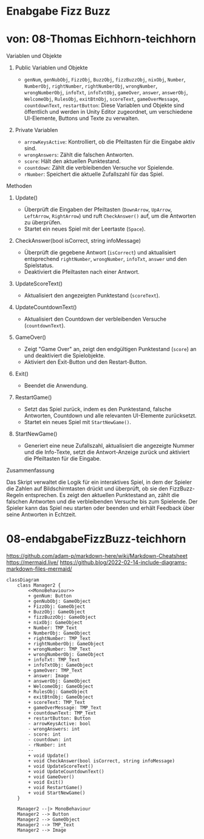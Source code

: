 # Enabgabe Fizz Buzz
# von: 08-Thomas Eichhorn-teichhorn

Variablen und Objekte

1. Public Variablen und Objekte
   - `genNum`, `genNubObj`, `FizzObj`, `BuzzObj`, `fizzBuzzObj`, `nixObj`, `Number`, `NumberObj`, `rightNumber`, `rightNumberObj`, `wrongNumber`, `wrongNumberObj`, `infoTxt`, `infoTxtObj`, `gameOver`, `answer`, `answerObj`, `WelcomeObj`, `RulesObj`, `exitBtnObj`, `scoreText`, `gameOverMessage`, `countdownText`, `restartButton`: Diese Variablen und Objekte sind öffentlich und werden in Unity Editor zugeordnet, um verschiedene UI-Elemente, Buttons und Texte zu verwalten.

2. Private Variablen
   - `arrowKeysActive`: Kontrolliert, ob die Pfeiltasten für die Eingabe aktiv sind.
   - `wrongAnswers`: Zählt die falschen Antworten.
   - `score`: Hält den aktuellen Punktestand.
   - `countdown`: Zählt die verbleibenden Versuche vor Spielende.
   - `rNumber`: Speichert die aktuelle Zufallszahl für das Spiel.

Methoden

1. Update()
   - Überprüft die Eingaben der Pfeiltasten (`DownArrow`, `UpArrow`, `LeftArrow`, `RightArrow`) und ruft `CheckAnswer()` auf, um die Antworten zu überprüfen.
   - Startet ein neues Spiel mit der Leertaste (`Space`).

2. CheckAnswer(bool isCorrect, string infoMessage)
   - Überprüft die gegebene Antwort (`isCorrect`) und aktualisiert entsprechend `rightNumber`, `wrongNumber`, `infoTxt`, `answer` und den Spielstatus.
   - Deaktiviert die Pfeiltasten nach einer Antwort.

3. UpdateScoreText()
   - Aktualisiert den angezeigten Punktestand (`scoreText`).

4. UpdateCountdownText()
   - Aktualisiert den Countdown der verbleibenden Versuche (`countdownText`).

5. GameOver()
   - Zeigt "Game Over" an, zeigt den endgültigen Punktestand (`score`) an und deaktiviert die Spielobjekte.
   - Aktiviert den Exit-Button und den Restart-Button.

6. Exit()
   - Beendet die Anwendung.

7. RestartGame()
   - Setzt das Spiel zurück, indem es den Punktestand, falsche Antworten, Countdown und alle relevanten UI-Elemente zurücksetzt.
   - Startet ein neues Spiel mit `StartNewGame()`.

8. StartNewGame()
   - Generiert eine neue Zufallszahl, aktualisiert die angezeigte Nummer und die Info-Texte, setzt die Antwort-Anzeige zurück und aktiviert die Pfeiltasten für die Eingabe.

Zusammenfassung

Das Skript verwaltet die Logik für ein interaktives Spiel, in dem der Spieler die Zahlen auf Bildschirmtasten drückt und überprüft, ob sie den FizzBuzz-Regeln entsprechen. Es zeigt den aktuellen Punktestand an, zählt die falschen Antworten und die verbleibenden Versuche bis zum Spielende. Der Spieler kann das Spiel neu starten oder beenden und erhält Feedback über seine Antworten in Echtzeit.
# 08-endabgabeFizzBuzz-teichhorn

https://github.com/adam-p/markdown-here/wiki/Markdown-Cheatsheet 
https://mermaid.live/ 
https://github.blog/2022-02-14-include-diagrams-markdown-files-mermaid/
``` mermaid
classDiagram
    class Manager2 {
        <<MonoBehaviour>>
        + genNum: Button
        + genNubObj: GameObject
        + FizzObj: GameObject
        + BuzzObj: GameObject
        + fizzBuzzObj: GameObject
        + nixObj: GameObject
        + Number: TMP_Text
        + NumberObj: GameObject
        + rightNumber: TMP_Text
        + rightNumberObj: GameObject
        + wrongNumber: TMP_Text
        + wrongNumberObj: GameObject
        + infoTxt: TMP_Text
        + infoTxtObj: GameObject
        + gameOver: TMP_Text
        + answer: Image
        + answerObj: GameObject
        + WelcomeObj: GameObject
        + RulesObj: GameObject
        + exitBtnObj: GameObject
        + scoreText: TMP_Text
        + gameOverMessage: TMP_Text
        + countdownText: TMP_Text
        + restartButton: Button
        - arrowKeysActive: bool
        - wrongAnswers: int
        - score: int
        - countdown: int
        - rNumber: int
        --
        + void Update()
        + void CheckAnswer(bool isCorrect, string infoMessage)
        + void UpdateScoreText()
        + void UpdateCountdownText()
        + void GameOver()
        + void Exit()
        + void RestartGame()
        + void StartNewGame()
    }

    Manager2 --|> MonoBehaviour
    Manager2 --> Button
    Manager2 --> GameObject
    Manager2 --> TMP_Text
    Manager2 --> Image

